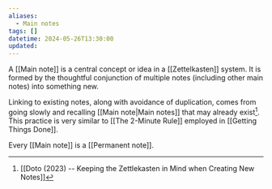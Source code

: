 ```yaml
---
aliases:
  - Main notes
tags: []
datetime: 2024-05-26T13:30:00
updated:
---
```

A [[Main note]] is a central concept or idea in a [[Zettelkasten]] system. It is formed by the thoughtful conjunction of multiple notes (including other main notes) into something new.

Linking to existing notes, along with avoidance of duplication, comes from going slowly and recalling [[Main note|Main notes]] that may already exist[^1]. This practice is very similar to [[The 2-Minute Rule]] employed in [[Getting Things Done]].

Every [[Main note]] is a [[Permanent note]].

[^1]: [[Doto (2023) -- Keeping the Zettlekasten in Mind when Creating New Notes]]